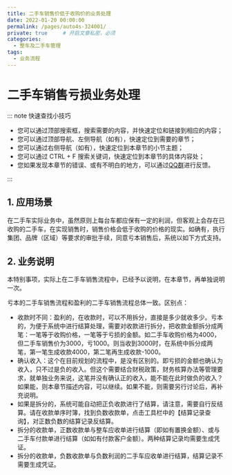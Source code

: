 ```yaml
---
title: 二手车销售价低于收购价的业务处理
date: 2022-01-20 00:00:00
permalink: /pages/auto4s-324001/
private: true     # 开启文章私密，必须
categories:
  - 整车及二手车管理
tags:
  - 业务流程
---
```




# 二手车销售亏损业务处理



::: note 快速查找小技巧

- 您可以通过顶部搜索框，搜索需要的内容，并快速定位和链接到相应的内容；
- 您可以通过顶部导航、左侧导航（如有），快速定位到需要的章节；
- 您可以通过右侧导航（如有），快速定位到本章节的小节主题；
- 您可以通过 CTRL + F 搜索关键词，快速定位到本章节的具体内容处；
- 您如果发现本章节的错误、或有不明白的地方，可以通过[QQ群](https://jq.qq.com/?_wv=1027&k=Y6HPvi87)进行反馈。

:::



## 1. 应用场景

在二手车实际业务中，虽然原则上每台车都应保有一定的利润，但客观上会存在已收购的二手车，在实现销售时，销售价格会低于收购的价格的现实。如确有，执行集团、品牌（区域）等要求的审批手续，同意亏本销售后，系统以如下方式支持。

## 2. 业务说明

本特别事项，实际上在二手车销售流程中，已经予以说明，在本章节，再单独说明一次。

亏本的二手车销售流程和盈利的二手车销售流程总体一致。区别点：

- 收款时不同：盈利的，在收款时，可以不用拆分，直接是多少就收多少。亏本的，为便于系统中进行结算处理，需要对收款进行拆分，把收款金额拆分成两笔：一笔等于收购价格，一笔等于亏损的金额。如二手车收购价格为4000，但二手车销售价为3000，亏1000。则当收到3000时，在系统中拆分成两笔，第一笔生成收款4000，第二笔再生成收款-1000。
- 确认收入：这个在目前规划的流程中，是没有区别的。即亏损的金额也确认为收入，只不过是负的收入。但这个需要结合财税政策，财务核算办法等管理要求，就单独业务来说，这笔并没有确认正的收入，能不能在此时做负的收入？如果能，则本章节描述内容，可以继续。如果不能，则需要另行讨论后，再补充说明。
- 如果是拆分的，系统可能自动把正负收款进行了结算，请注意，需要自行反结算。请在收款单序时簿，找到负数收款单，点击工具栏中的【结算记录查询】，对正数负数的结算记录反结算。
- 拆分的收款单，正数收款单与整车应收单进行结算（即如有置换金额）、或与二手车付款单进行结算（如如有付款客户金额）。两种结算记录均需要生成凭证。
- 拆分的收款单，负数收款单与负数利润的二手车应收单进行结算，结算记录不需要生成凭证。

